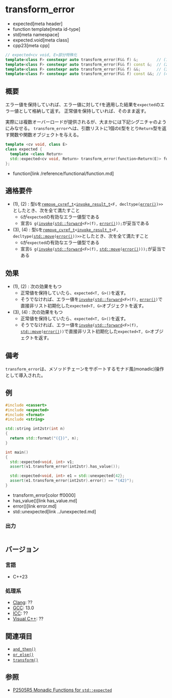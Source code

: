 # transform_error
* expected[meta header]
* function template[meta id-type]
* std[meta namespace]
* expected.void[meta class]
* cpp23[meta cpp]

```cpp
// expected<cv void, E>部分特殊化
template<class F> constexpr auto transform_error(F&& f) &;        // (1)
template<class F> constexpr auto transform_error(F&& f) const &;  // (2)
template<class F> constexpr auto transform_error(F&& f) &&;       // (3)
template<class F> constexpr auto transform_error(F&& f) const &&; // (4)
```

## 概要
エラー値を保持していれば、エラー値に対して`f`を適用した結果を`expected`のエラー値として格納して返す。
正常値を保持していれば、そのまま返す。

実際には複数オーバーロードが提供されるが、大まかには下記シグニチャのようにみなせる。
`transform_error`へは、引数リストに1個の`E`型をとり`Return`型を返す関数や関数オブジェクトを与える。

```cpp
template <cv void, class E>
class expected {
  template <class Return>
  std::expected<cv void, Return> transform_error(function<Return(E)> func);
};
```
* function[link /reference/functional/function.md]


## 適格要件
- (1), (2) : 型`G`を[`remove_cvref_t`](/reference/type_traits/remove_cvref.md)`<`[`invoke_result_t`](/reference/type_traits/invoke_result.md)`<F, decltype(`[`error()`](error.md)`)>>`としたとき、次を全て満たすこと
    - `G`が`expected`の有効なエラー値型である
    - 宣言`G g(`[`invoke`](/reference/functional/invoke.md)`(`[`std::forward`](/reference/utility/forward.md)`<F>(f),` [`error()`](error.md)`));`が妥当である
- (3), (4) : 型`G`を[`remove_cvref_t`](/reference/type_traits/remove_cvref.md)`<`[`invoke_result_t`](/reference/type_traits/invoke_result.md)`<F, decltype(`[`std::move`](/reference/utility/move.md)`(`[`error()`](error.md)`))>>`としたとき、次を全て満たすこと
    - `G`が`expected`の有効なエラー値型である
    - 宣言`G g(`[`invoke`](/reference/functional/invoke.md)`(`[`std::forward`](/reference/utility/forward.md)`<F>(f),` [`std::move`](/reference/utility/move.md)`(`[`error()`](error.md)`)));`が妥当である


## 効果
- (1), (2) : 次の効果をもつ
    - 正常値を保持していたら、`expected<T, G>()`を返す。
    - そうでなければ、エラー値を[`invoke`](/reference/functional/invoke.md)`(`[`std::forward`](/reference/utility/forward.md)`<F>(f),` [`error()`](error.md)`)`で直接非リスト初期化した`expected<T, G>`オブジェクトを返す。
- (3), (4) : 次の効果をもつ
    - 正常値を保持していたら、`expected<T, G>()`を返す。
    - そうでなければ、エラー値を[`invoke`](/reference/functional/invoke.md)`(`[`std::forward`](/reference/utility/forward.md)`<F>(f),` [`std::move`](/reference/utility/move.md)`(`[`error()`](error.md)`))`で直接非リスト初期化した`expected<T, G>`オブジェクトを返す。


## 備考
`transform_error`は、メソッドチェーンをサポートするモナド風(monadic)操作として導入された。


## 例
```cpp example
#include <cassert>
#include <expected>
#include <format>
#include <string>

std::string int2str(int n)
{
  return std::format("({})", n);
}

int main()
{
  std::expected<void, int> v1;
  assert(v1.transform_error(int2str).has_value());

  std::expected<void, int> e1 = std::unexpected{42};
  assert(e1.transform_error(int2str).error() == "(42)");
}
```
* transform_error[color ff0000]
* has_value()[link has_value.md]
* error()[link error.md]
* std::unexpected[link ../unexpected.md]

### 出力
```
```


## バージョン
### 言語
- C++23

### 処理系
- [Clang](/implementation.md#clang): ??
- [GCC](/implementation.md#gcc): 13.0
- [ICC](/implementation.md#icc): ??
- [Visual C++](/implementation.md#visual_cpp): ??


## 関連項目
- [`and_then()`](and_then.md)
- [`or_else()`](or_else.md)
- [`transform()`](transform.md)


## 参照
- [P2505R5 Monadic Functions for `std::expected`](https://www.open-std.org/jtc1/sc22/wg21/docs/papers/2022/p2505r5.html)
